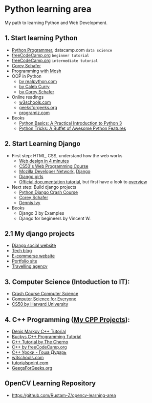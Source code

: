 # Python learning area
My path to learning Python and Web Development.

## 1. Start learning Python
- [Python Programmer](https://learn.datacamp.com/career-tracks/python-programmer), datacamp.com `data science`
- [freeCodeCamp.org](https://youtu.be/rfscVS0vtbw) `beginner tutorial`
- [freeCodeCamp.org](https://youtu.be/HGOBQPFzWKo) `intermediate tutorial` 
- [Corey Schafer](https://www.youtube.com/playlist?list=PL-osiE80TeTt2d9bfVyTiXJA-UTHn6WwU)
- [Programming with Mosh](https://www.youtube.com/watch?v=_uQrJ0TkZlc)
- OOP in Python
  - [by realpython.com](https://realpython.com/python3-object-oriented-programming/)
  - [by Caleb Curry](https://youtu.be/MikphENIrOo)
  - [by Corey Schafer](https://www.youtube.com/playlist?list=PL-osiE80TeTsqhIuOqKhwlXsIBIdSeYtc)
- Online readings
  - [w3schools.com](https://www.w3schools.com/python/default.asp) 
  - [geeksforgeeks.org](https://www.geeksforgeeks.org/python-programming-language/)
  - [programiz.com](https://www.programiz.com/python-programming)
- Books
  - [Python Basics: A Practical Introduction to Python 3](https://t.me/progbook/5781) 
  - [Python Tricks: A Buffet of Awesome Python Features](https://t.me/progbook/5882)

## 2. Start Learning Django 
- First step: HTML, CSS, understand how the web works
  - [Web design in 4 minutes](https://jgthms.com/web-design-in-4-minutes/)
  - [CS50's Web Programming Course](https://www.youtube.com/playlist?list=PLhQjrBD2T380xvFSUmToMMzERZ3qB5Ueu)
  - [Mozilla Developer Network](https://developer.mozilla.org/en-US/docs/Learn), [Django](https://developer.mozilla.org/en-US/docs/Learn/Server-side/Django)
  - [Django girls](https://tutorial.djangogirls.org/en/)
  - [Official documentation tutorial](https://docs.djangoproject.com/en/3.1/intro/tutorial01/), but first have a look to [overview](https://docs.djangoproject.com/en/3.1/intro/overview/)
- Next step: Build django projects
  - [Python Django Crash Course](https://www.youtube.com/watch?v=e1IyzVyrLSU)
  - [Corey Schafer](https://www.youtube.com/playlist?list=PL-osiE80TeTtoQCKZ03TU5fNfx2UY6U4p)
  - [Dennis Ivy](https://www.youtube.com/playlist?list=PL-51WBLyFTg2vW-_6XBoUpE7vpmoR3ztO)
- Books 
  - Django 3 by Examples
  - Django for begineers by Vincent W.
  
## 2.1 My django projects
- [Django social website](https://github.com/Rustam-Z/django-social-website)
- [Tech blog](https://github.com/Rustam-Z/django-blog)
- [E-commerse website](https://github.com/Rustam-Z/django-online-shop)
- [Portfolio site](https://github.com/Rustam-Z/django-pfs)
- [Travelling agency](https://github.com/Rustam-Z/django-telusko)

## 3. Computer Science (Intoduction to IT):
- [Crash Course Computer Science](https://www.youtube.com/playlist?list=PL8dPuuaLjXtNlUrzyH5r6jN9ulIgZBpdo)
- [Computer Science for Everyone](https://www.youtube.com/playlist?list=PLrC-HcVNfULbGKkhJSgfqvqmaFAZvfHes) 
- [CS50 by Harvard University](https://www.youtube.com/c/cs50/videos)

## 4. C++ Programming ([My CPP Projects](https://github.com/Rustam-Z/cpp-projects)):
- [Denis Markov C++ Tutorial](https://www.youtube.com/playlist?list=PLbmlzoDQrXVFC13GjpPrJxl6mzTiX65gs)
- [Buckys C++ Programming Tutorial](https://www.youtube.com/playlist?list=PLAE85DE8440AA6B83)
- [C++ Tutorial by The Cherno](https://www.youtube.com/watch?v=18c3MTX0PK0&list=PLlrATfBNZ98dudnM48yfGUldqGD0S4FFb)
- [C++ by freeCodeCamp.org](https://www.youtube.com/watch?v=vLnPwxZdW4Y)
- [ С++ Уроки - Гоша Дударь](https://www.youtube.com/watch?v=qSHP98i9mDU&list=PL0lO_mIqDDFXNfqIL9PHQM7Wg_kOtDZsW)
- [w3schools.com](https://www.w3schools.com/cpp/default.asp) 
- [tutorialspoint.com](https://www.tutorialspoint.com/cplusplus/index.htm)
- [GeegsForGeeks.org](https://www.geeksforgeeks.org/c-plus-plus/)

## OpenCV Learning Repository
- https://github.com/Rustam-Z/opencv-learning-area
